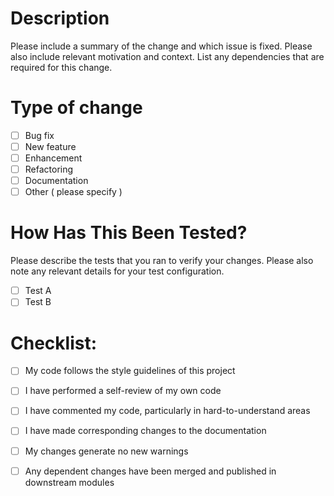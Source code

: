 # Description

Please include a summary of the change and which issue is fixed. Please also include relevant motivation and context. List any dependencies that are required for this change.  

# Type of change  

- [ ] Bug fix  
- [ ] New feature  
- [ ] Enhancement  
- [ ] Refactoring  
- [ ] Documentation  
- [ ] Other ( please specify )  

# How Has This Been Tested?

Please describe the tests that you ran to verify your changes. Please also note any relevant details for your test configuration.

- [ ] Test A
- [ ] Test B

# Checklist:

- [ ] My code follows the style guidelines of this project
- [ ] I have performed a self-review of my own code
- [ ] I have commented my code, particularly in hard-to-understand areas
- [ ] I have made corresponding changes to the documentation
- [ ] My changes generate no new warnings
- [ ] Any dependent changes have been merged and published in downstream modules


